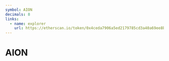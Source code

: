 ```yaml
---
symbol: AION
decimals: 8
links:
  - name: explorer
    url: https://etherscan.io/token/0x4ceda7906a5ed2179785cd3a40a69ee8bc99c466
---
```


# AION
